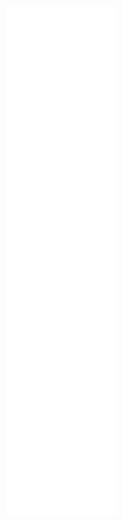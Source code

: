 <p align="center">
<img src="https://github.com/ReeceDonovan/ReeceDonovan/blob/main/github-metrics.svg" alt="Metrics" width="auto"/>
</p>
